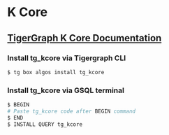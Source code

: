 # K Core
## [TigerGraph K Core Documentation](https://docs.tigergraph.com/tigergraph-platform-overview/graph-algorithm-library#k-core-decomposition)

### Install tg_kcore via Tigergraph CLI

```bash
$ tg box algos install tg_kcore
```

### Install tg_kcore via GSQL terminal

```bash
$ BEGIN
# Paste tg_kcore code after BEGIN command
$ END 
$ INSTALL QUERY tg_kcore
```